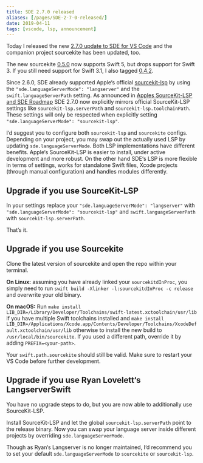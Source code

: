 ```yaml
---
title: SDE 2.7.0 released
aliases: [/pages/SDE-2-7-0-released/]
date: 2019-04-11
tags: [vscode, lsp, announcement]
---
```


Today I released the new [2.7.0 update to SDE for VS Code](https://github.com/vknabel/vscode-swift-development-environment/releases/tag/2.7.0) and the companion project sourcekite has been updated, too.

The new sourcekite [0.5.0](https://github.com/vknabel/sourcekite/releases/tag/0.5.0) now supports Swift 5, but drops support for Swift 3. If you still need support for Swift 3.1, I also tagged [0.4.2](https://github.com/vknabel/sourcekite/releases/tag/0.4.2).

Since 2.6.0, SDE already supported Apple‘s official [sourcekit-lsp](https://github.com/apple/sourcekit-lsp) by using the `"sde.languageServerMode": "langserver"` and the `swift.languageServerPath` setting.
As announced in [Apples SourceKit-LSP and SDE Roadmap](https://www.vknabel.com/pages/Apples-SourceKit-LSP-and-SDE-Roadmap/) SDE 2.7.0 now explicitly mirrors official SourceKit-LSP settings like `sourcekit-lsp.serverPath` and `sourcekit-lsp.toolchainPath`. These settings will only be respected when explicitly setting `"sde.languageServerMode": "sourcekit-lsp"`.

I‘d suggest you to configure both `sourcekit-lsp` and `sourcekite` configs. Depending on your project, you may swap out the actually used LSP by updating `sde.languageServerMode`. Both LSP implementations have different benefits. Apple‘s SourceKit-LSP is easier to install, under active development and more robust. On the other hand SDE‘s LSP is more flexible in terms of settings, works for standalone Swift files, Xcode projects (through manual configuration) and handles modules differently.

## Upgrade if you use SourceKit-LSP

In your settings replace your `"sde.languageServerMode": "langserver"` with `"sde.languageServerMode": "sourcekit-lsp"` and `swift.languageServerPath` with `sourcekit-lsp.serverPath`.

That‘s it.

## Upgrade if you use Sourcekite

Clone the latest version of sourcekite and open the repo within your terminal.

**On Linux:** assuming you have already linked your `sourcekitdInProc`, you simply need to run `swift build -Xlinker -l:sourcekitdInProc -c release` and overwrite your old binary.

**On macOS:** Run `make install LIB_DIR=/Library/Developer/Toolchains/swift-latest.xctoolchain/usr/lib` if you have multiple Swift toolchains installed and `make install LIB_DIR=/Applications/Xcode.app/Contents/Developer/Toolchains/XcodeDefault.xctoolchain/usr/lib` otherwise to install the new build to `/usr/local/bin/sourcekite`. If you used a different path, override it by adding `PREFIX=<your-path>`.

Your `swift.path.sourcekite` should still be valid. Make sure to restart your VS Code before further development.

## Upgrade if you use Ryan Lovelett‘s LangserverSwift

You have no upgrade steps to do, but you are now able to additionally use SourceKit-LSP.

Install SourceKit-LSP and let the global `sourcekit-lsp.serverPath` point to the release binary. Now you can swap your language server inside different projects by overriding `sde.languageServerMode`.

Though as Ryan‘s Langserver is no longer maintained, I‘d recommend you to set your default `sde.languageServerMode` to `sourcekite` or `sourcekit-lsp`.
